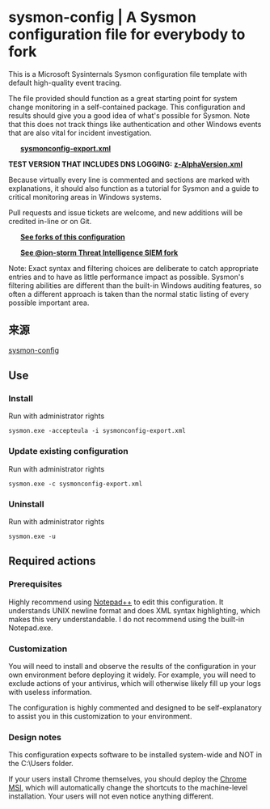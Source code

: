 # sysmon-config | A Sysmon configuration file for everybody to fork #

This is a Microsoft Sysinternals Sysmon configuration file template with default high-quality event tracing.

The file provided should function as a great starting point for system change monitoring in a self-contained package. This configuration and results should give you a good idea of what's possible for Sysmon. Note that this does not track things like authentication and other Windows events that are also vital for incident investigation.

&nbsp;&nbsp;&nbsp;&nbsp;&nbsp;&nbsp;**[sysmonconfig-export.xml](https://github.com/SwiftOnSecurity/sysmon-config/blob/master/sysmonconfig-export.xml)**

**TEST VERSION THAT INCLUDES DNS LOGGING:** **[z-AlphaVersion.xml](https://github.com/SwiftOnSecurity/sysmon-config/blob/master/z-AlphaVersion.xml)**

Because virtually every line is commented and sections are marked with explanations, it should also function as a tutorial for Sysmon and a guide to critical monitoring areas in Windows systems.

Pull requests and issue tickets are welcome, and new additions will be credited in-line or on Git.

&nbsp;&nbsp;&nbsp;&nbsp;&nbsp;&nbsp;**[See forks of this configuration](https://github.com/SwiftOnSecurity/sysmon-config/network)**

&nbsp;&nbsp;&nbsp;&nbsp;&nbsp;&nbsp;**[See @ion-storm Threat Intelligence SIEM fork](https://github.com/ion-storm/sysmon-config)**

Note: Exact syntax and filtering choices are deliberate to catch appropriate entries and to have as little performance impact as possible. Sysmon's filtering abilities are different than the built-in Windows auditing features, so often a different approach is taken than the normal static listing of every possible important area.

## 来源

[sysmon-config](https://github.com/SwiftOnSecurity/sysmon-config)

## Use ##
### Install ###
Run with administrator rights
~~~~
sysmon.exe -accepteula -i sysmonconfig-export.xml
~~~~

### Update existing configuration ###
Run with administrator rights
~~~~
sysmon.exe -c sysmonconfig-export.xml
~~~~

### Uninstall ###
Run with administrator rights
~~~~
sysmon.exe -u
~~~~

## Required actions ##

### Prerequisites ###
Highly recommend using [Notepad++](https://notepad-plus-plus.org/) to edit this configuration. It understands UNIX newline format and does XML syntax highlighting, which makes this very understandable. I do not recommend using the built-in Notepad.exe.

### Customization ###
You will need to install and observe the results of the configuration in your own environment before deploying it widely. For example, you will need to exclude actions of your antivirus, which will otherwise likely fill up your logs with useless information.

The configuration is highly commented and designed to be self-explanatory to assist you in this customization to your environment.

### Design notes ###
This configuration expects software to be installed system-wide and NOT in the C:\Users folder. 

If your users install Chrome themselves, you should deploy the [Chrome MSI](https://enterprise.google.com/chrome/chrome-browser/), which will automatically change the shortcuts to the machine-level installation. Your users will not even notice anything different.
